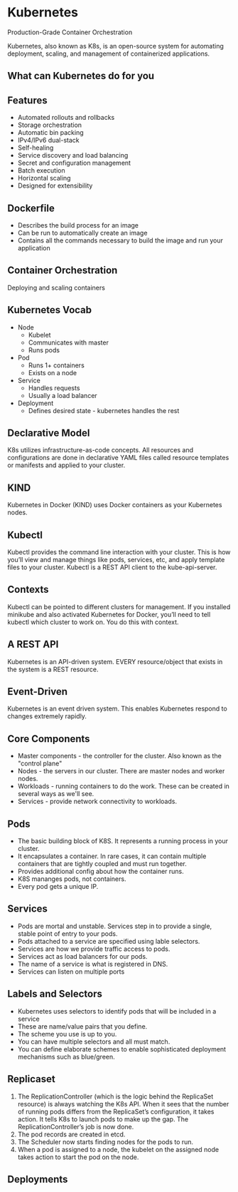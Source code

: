 # Kubernetes
Production-Grade Container Orchestration

Kubernetes, also known as K8s, is an open-source system for automating deployment, scaling, and management of containerized applications.

## What can Kubernetes do for you
## Features
- Automated rollouts and rollbacks
- Storage orchestration
- Automatic bin packing
- IPv4/IPv6 dual-stack
- Self-healing
- Service discovery and load balancing
- Secret and configuration management
- Batch execution
- Horizontal scaling
- Designed for extensibility

## Dockerfile
- Describes the build process for an image
- Can be run to automatically create an image
- Contains all the commands necessary to build the image and run your application

## Container Orchestration
Deploying and scaling containers

## Kubernetes Vocab
- Node
    - Kubelet
    - Communicates with master
    - Runs pods
- Pod
    - Runs 1+ containers
    - Exists on a node
- Service
    - Handles requests
    - Usually a load balancer
- Deployment
    - Defines desired state - kubernetes handles the rest

## Declarative Model
K8s utilizes infrastructure-as-code concepts. All resources and configurations are done in declarative YAML files called resource templates or manifests and applied to your cluster.

## KIND
Kubernetes in Docker (KIND) uses Docker containers as your Kubernetes nodes.

## Kubectl
Kubectl provides the command line interaction with your cluster. This is how 
you’ll view and manage things like pods, services, etc, and apply template files to your cluster. Kubectl is a REST API client to the kube-api-server.

## Contexts
Kubectl can be pointed to different clusters for management. If you installed 
minikube and also activated Kubernetes for Docker, you’ll need to tell 
kubectl which cluster to work on. You do this with context.

## A REST API
Kubernetes is an API-driven system. EVERY resource/object that exists in 
the system is a REST resource.

## Event-Driven
Kubernetes is an event driven system. This enables Kubernetes respond to 
changes extremely rapidly. 

## Core Components
- Master components - the controller for the cluster. Also known as the "control plane"
- Nodes - the servers in our cluster. There are master nodes and worker nodes.
- Workloads - running containers to do the work. These can be created in several ways as we'll see.
- Services - provide network connectivity to workloads.

## Pods
- The basic building block of K8S. It represents a running process in your cluster.
- It encapsulates a container. In rare cases, it can contain multiple containers that are tightly coupled and must run together.
- Provides additional config about how the container runs.
- K8S mananges pods, not containers.
- Every pod gets a unique IP.

## Services
- Pods are mortal and unstable. Services step in to provide a single, stable point of entry to your pods.
- Pods attached to a service are specified using lable selectors.
- Services are how we provide traffic access to pods.
- Services act as load balancers for our pods.
- The name of a service is what is registered in DNS.
- Services can listen on multiple ports

## Labels and Selectors
- Kubernetes uses selectors to identify pods that will be included in a service
- These are name/value pairs that you define.
- The scheme you use is up to you.
- You can have multiple selectors and all must match.
- You can define elaborate schemes to enable sophisticated deployment 
mechanisms such as blue/green.

## Replicaset
1. The ReplicationController (which is the logic behind the ReplicaSet
resource) is always watching the K8s API. When it sees that the number 
of running pods differs from the ReplicaSet’s configuration, it takes 
action. It tells K8s to launch pods to make up the gap. The 
ReplicationController’s job is now done.
2. The pod records are created in etcd.
3. The Scheduler now starts finding nodes for the pods to run.
4. When a pod is assigned to a node, the kubelet on the assigned node 
takes action to start the pod on the node.

## Deployments
